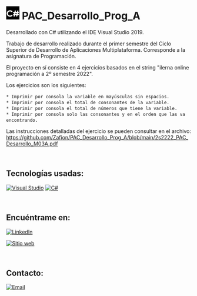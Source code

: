 # [![PAC_Desarrollo_Prog_A](https://github.com/Zafion/3_Raya_Por_Consola/blob/main/recursos/C%23_36.png)](https://github.com/Zafion/PAC_Desarrollo_Prog_A) PAC_Desarrollo_Prog_A

Desarrollado con C# utilizando el IDE Visual Studio 2019.

Trabajo de desarrollo realizado durante el primer semestre del Ciclo Superior de Desarrollo de Aplicaciones Multiplataforma.
Corresponde a la asignatura de Programación.

El proyecto en sí consiste en 4 ejercicios basados en el string "ilerna online programación a 2º semestre 2022".

Los ejercicios son los siguientes:

	* Imprimir por consola la variable en mayúsculas sin espacios.
	* Imprimir por consola el total de consonantes de la variable.
	* Imprimir por consola el total de números que tiene la variable.
	* Imprimir por consola solo las consonantes y en el orden que las va encontrando.

Las instrucciones detalladas del ejercicio se pueden consultar en el archivo: https://github.com/Zafion/PAC_Desarrollo_Prog_A/blob/main/2s2222_PAC_Desarrollo_M03A.pdf

</br>

## Tecnologías usadas:

[![Visual Studio](https://img.shields.io/badge/Visual%20Studio-5C2D91?style=for-the-badge&logo=visual-studio&logoColor=white&labelColor=101010)]()
[![C#](https://img.shields.io/badge/C%23-239120?style=for-the-badge&logo=c-sharp&logoColor=white&labelColor=101010)]()

</br>

## Encuéntrame en:

[![LinkedIn](https://img.shields.io/badge/LinkedIn-Jose_Luis_Montanana_Llopis-0077B5?style=for-the-badge&logo=linkedin&logoColor=white&labelColor=101010)](https://www.linkedin.com/in/jose-luis-monta%C3%B1ana-llopis-116941172/)

[![Sitio web](https://img.shields.io/badge/zafion.github.io-4CAF50?style=for-the-badge&logo=google-chrome&logoColor=white&labelColor=101010)](https://zafion.github.io/)

</br>

## Contacto:

[![Email](https://img.shields.io/badge/Email-email_personal-D14836?style=for-the-badge&logo=gmail&logoColor=white&labelColor=101010)](mailto:zafion@gmail.com)

</br>